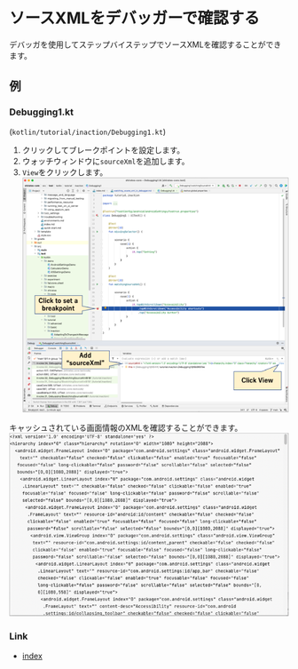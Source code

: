 # ソースXMLをデバッガーで確認する

デバッガを使用してステップバイステップでソースXMLを確認することができます。

## 例

### Debugging1.kt

(`kotlin/tutorial/inaction/Debugging1.kt`)

1. クリックしてブレークポイントを設定します。
2. ウォッチウィンドウに`sourceXml`を追加します。
3. `View`をクリックします。
![](../_images/source_xml_in_debugger.png)

キャッシュされている画面情報のXMLを確認することができます。
![](../_images/source_xml_in_view.png)

### Link

- [index](../../index_ja.md)


